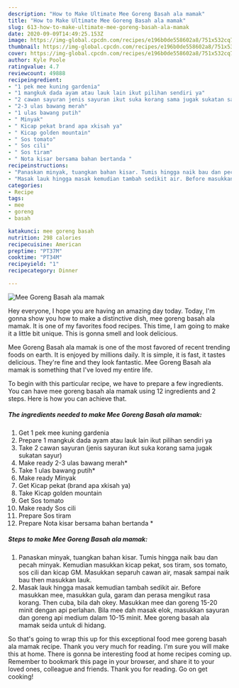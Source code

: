 ```yaml
---
description: "How to Make Ultimate Mee Goreng Basah ala mamak"
title: "How to Make Ultimate Mee Goreng Basah ala mamak"
slug: 613-how-to-make-ultimate-mee-goreng-basah-ala-mamak
date: 2020-09-09T14:49:25.153Z
image: https://img-global.cpcdn.com/recipes/e196b0de558602a8/751x532cq70/mee-goreng-basah-ala-mamak-resipi-foto-utama.jpg
thumbnail: https://img-global.cpcdn.com/recipes/e196b0de558602a8/751x532cq70/mee-goreng-basah-ala-mamak-resipi-foto-utama.jpg
cover: https://img-global.cpcdn.com/recipes/e196b0de558602a8/751x532cq70/mee-goreng-basah-ala-mamak-resipi-foto-utama.jpg
author: Kyle Poole
ratingvalue: 4.7
reviewcount: 49888
recipeingredient:
- "1 pek mee kuning gardenia"
- "1 mangkuk dada ayam atau lauk lain ikut pilihan sendiri ya"
- "2 cawan sayuran jenis sayuran ikut suka korang sama jugak sukatan sayur"
- "2-3 ulas bawang merah"
- "1 ulas bawang putih"
- " Minyak"
- " Kicap pekat brand apa xkisah ya"
- " Kicap golden mountain"
- " Sos tomato"
- " Sos cili"
- " Sos tiram"
- " Nota kisar bersama bahan bertanda "
recipeinstructions:
- "Panaskan minyak, tuangkan bahan kisar. Tumis hingga naik bau dan pecah minyak. Kemudian masukkan kicap pekat, sos tiram, sos tomato, sos cili dan kicap GM. Masukkan separuh cawan air, masak sampai naik bau then masukkan lauk."
- "Masak lauk hingga masak kemudian tambah sedikit air. Before masukkan mee, masukkan gula, garam dan perasa mengikut rasa korang. Then cuba, bila dah okey. Masukkan mee dan goreng 15-20 minit dengan api perlahan. Bila mee dah masak elok, masukkan sayuran dan goreng api medium dalam 10-15 minit. Mee goreng basah ala mamak seida untuk di hidang."
categories:
- Recipe
tags:
- mee
- goreng
- basah

katakunci: mee goreng basah 
nutrition: 298 calories
recipecuisine: American
preptime: "PT37M"
cooktime: "PT34M"
recipeyield: "1"
recipecategory: Dinner

---
```



![Mee Goreng Basah ala mamak](https://img-global.cpcdn.com/recipes/e196b0de558602a8/751x532cq70/mee-goreng-basah-ala-mamak-resipi-foto-utama.jpg)

Hey everyone, I hope you are having an amazing day today. Today, I'm gonna show you how to make a distinctive dish, mee goreng basah ala mamak. It is one of my favorites food recipes. This time, I am going to make it a little bit unique. This is gonna smell and look delicious.

Mee Goreng Basah ala mamak is one of the most favored of recent trending foods on earth. It is enjoyed by millions daily. It is simple, it is fast, it tastes delicious. They're fine and they look fantastic. Mee Goreng Basah ala mamak is something that I've loved my entire life.




To begin with this particular recipe, we have to prepare a few ingredients. You can have mee goreng basah ala mamak using 12 ingredients and 2 steps. Here is how you can achieve that.

<!--inarticleads1-->

##### The ingredients needed to make Mee Goreng Basah ala mamak:

1. Get 1 pek mee kuning gardenia
1. Prepare 1 mangkuk dada ayam atau lauk lain ikut pilihan sendiri ya
1. Take 2 cawan sayuran (jenis sayuran ikut suka korang sama jugak sukatan sayur)
1. Make ready 2-3 ulas bawang merah*
1. Take 1 ulas bawang putih*
1. Make ready  Minyak
1. Get  Kicap pekat (brand apa xkisah ya)
1. Take  Kicap golden mountain
1. Get  Sos tomato
1. Make ready  Sos cili
1. Prepare  Sos tiram
1. Prepare  Nota kisar bersama bahan bertanda *




<!--inarticleads2-->

##### Steps to make Mee Goreng Basah ala mamak:

1. Panaskan minyak, tuangkan bahan kisar. Tumis hingga naik bau dan pecah minyak. Kemudian masukkan kicap pekat, sos tiram, sos tomato, sos cili dan kicap GM. Masukkan separuh cawan air, masak sampai naik bau then masukkan lauk.
1. Masak lauk hingga masak kemudian tambah sedikit air. Before masukkan mee, masukkan gula, garam dan perasa mengikut rasa korang. Then cuba, bila dah okey. Masukkan mee dan goreng 15-20 minit dengan api perlahan. Bila mee dah masak elok, masukkan sayuran dan goreng api medium dalam 10-15 minit. Mee goreng basah ala mamak seida untuk di hidang.




So that's going to wrap this up for this exceptional food mee goreng basah ala mamak recipe. Thank you very much for reading. I'm sure you will make this at home. There is gonna be interesting food at home recipes coming up. Remember to bookmark this page in your browser, and share it to your loved ones, colleague and friends. Thank you for reading. Go on get cooking!
